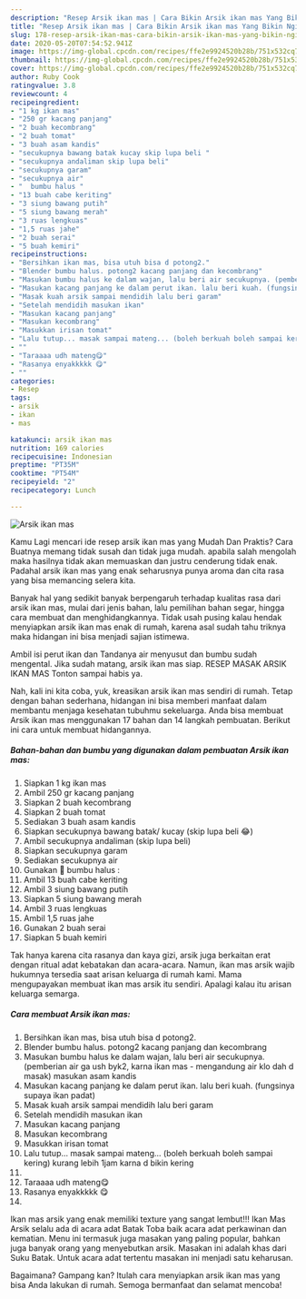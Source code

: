 ```yaml
---
description: "Resep Arsik ikan mas | Cara Bikin Arsik ikan mas Yang Bikin Ngiler"
title: "Resep Arsik ikan mas | Cara Bikin Arsik ikan mas Yang Bikin Ngiler"
slug: 178-resep-arsik-ikan-mas-cara-bikin-arsik-ikan-mas-yang-bikin-ngiler
date: 2020-05-20T07:54:52.941Z
image: https://img-global.cpcdn.com/recipes/ffe2e9924520b28b/751x532cq70/arsik-ikan-mas-foto-resep-utama.jpg
thumbnail: https://img-global.cpcdn.com/recipes/ffe2e9924520b28b/751x532cq70/arsik-ikan-mas-foto-resep-utama.jpg
cover: https://img-global.cpcdn.com/recipes/ffe2e9924520b28b/751x532cq70/arsik-ikan-mas-foto-resep-utama.jpg
author: Ruby Cook
ratingvalue: 3.8
reviewcount: 4
recipeingredient:
- "1 kg ikan mas"
- "250 gr kacang panjang"
- "2 buah kecombrang"
- "2 buah tomat"
- "3 buah asam kandis"
- "secukupnya bawang batak kucay skip lupa beli "
- "secukupnya andaliman skip lupa beli"
- "secukupnya garam"
- "secukupnya air"
- "  bumbu halus "
- "13 buah cabe keriting"
- "3 siung bawang putih"
- "5 siung bawang merah"
- "3 ruas lengkuas"
- "1,5 ruas jahe"
- "2 buah serai"
- "5 buah kemiri"
recipeinstructions:
- "Bersihkan ikan mas, bisa utuh bisa d potong2."
- "Blender bumbu halus. potong2 kacang panjang dan kecombrang"
- "Masukan bumbu halus ke dalam wajan, lalu beri air secukupnya. (pemberian air ga ush byk2, karna ikan mas  mengandung air klo dah d masak) masukan asam kandis"
- "Masukan kacang panjang ke dalam perut ikan. lalu beri kuah. (fungsinya supaya ikan padat)"
- "Masak kuah arsik sampai mendidih lalu beri garam"
- "Setelah mendidih masukan ikan"
- "Masukan kacang panjang"
- "Masukan kecombrang"
- "Masukkan irisan tomat"
- "Lalu tutup... masak sampai mateng... (boleh berkuah boleh sampai kering) kurang lebih 1jam karna d bikin kering"
- ""
- "Taraaaa udh mateng😋"
- "Rasanya enyakkkkk 😋"
- ""
categories:
- Resep
tags:
- arsik
- ikan
- mas

katakunci: arsik ikan mas 
nutrition: 169 calories
recipecuisine: Indonesian
preptime: "PT35M"
cooktime: "PT54M"
recipeyield: "2"
recipecategory: Lunch

---
```



![Arsik ikan mas](https://img-global.cpcdn.com/recipes/ffe2e9924520b28b/751x532cq70/arsik-ikan-mas-foto-resep-utama.jpg)

Kamu Lagi mencari ide resep arsik ikan mas yang Mudah Dan Praktis? Cara Buatnya memang tidak susah dan tidak juga mudah. apabila salah mengolah maka hasilnya tidak akan memuaskan dan justru cenderung tidak enak. Padahal arsik ikan mas yang enak seharusnya punya aroma dan cita rasa yang bisa memancing selera kita.

Banyak hal yang sedikit banyak berpengaruh terhadap kualitas rasa dari arsik ikan mas, mulai dari jenis bahan, lalu pemilihan bahan segar, hingga cara membuat dan menghidangkannya. Tidak usah pusing kalau hendak menyiapkan arsik ikan mas enak di rumah, karena asal sudah tahu triknya maka hidangan ini bisa menjadi sajian istimewa.

Ambil isi perut ikan dan Tandanya air menyusut dan bumbu sudah mengental. Jika sudah matang, arsik ikan mas siap. RESEP MASAK ARSIK IKAN MAS Tonton sampai habis ya.


Nah, kali ini kita coba, yuk, kreasikan arsik ikan mas sendiri di rumah. Tetap dengan bahan sederhana, hidangan ini bisa memberi manfaat dalam membantu menjaga kesehatan tubuhmu sekeluarga. Anda bisa membuat Arsik ikan mas menggunakan 17 bahan dan 14 langkah pembuatan. Berikut ini cara untuk membuat hidangannya.

<!--inarticleads1-->

##### Bahan-bahan dan bumbu yang digunakan dalam pembuatan Arsik ikan mas:

1. Siapkan 1 kg ikan mas
1. Ambil 250 gr kacang panjang
1. Siapkan 2 buah kecombrang
1. Siapkan 2 buah tomat
1. Sediakan 3 buah asam kandis
1. Siapkan secukupnya bawang batak/ kucay (skip lupa beli 😂)
1. Ambil secukupnya andaliman (skip lupa beli)
1. Siapkan secukupnya garam
1. Sediakan secukupnya air
1. Gunakan  🍓 bumbu halus :
1. Ambil 13 buah cabe keriting
1. Ambil 3 siung bawang putih
1. Siapkan 5 siung bawang merah
1. Ambil 3 ruas lengkuas
1. Ambil 1,5 ruas jahe
1. Gunakan 2 buah serai
1. Siapkan 5 buah kemiri


Tak hanya karena cita rasanya dan kaya gizi, arsik juga berkaitan erat dengan ritual adat kebatakan dan acara-acara. Namun, ikan mas arsik wajib hukumnya tersedia saat arisan keluarga di rumah kami. Mama mengupayakan membuat ikan mas arsik itu sendiri. Apalagi kalau itu arisan keluarga semarga. 

<!--inarticleads2-->

##### Cara membuat Arsik ikan mas:

1. Bersihkan ikan mas, bisa utuh bisa d potong2.
1. Blender bumbu halus. potong2 kacang panjang dan kecombrang
1. Masukan bumbu halus ke dalam wajan, lalu beri air secukupnya. (pemberian air ga ush byk2, karna ikan mas  - mengandung air klo dah d masak) masukan asam kandis
1. Masukan kacang panjang ke dalam perut ikan. lalu beri kuah. (fungsinya supaya ikan padat)
1. Masak kuah arsik sampai mendidih lalu beri garam
1. Setelah mendidih masukan ikan
1. Masukan kacang panjang
1. Masukan kecombrang
1. Masukkan irisan tomat
1. Lalu tutup... masak sampai mateng... (boleh berkuah boleh sampai kering) kurang lebih 1jam karna d bikin kering
1. 
1. Taraaaa udh mateng😋
1. Rasanya enyakkkkk 😋
1. 


Ikan mas arsik yang enak memiliki texture yang sangat lembut!!! Ikan Mas Arsik selalu ada di acara adat Batak Toba baik acara adat perkawinan dan kematian. Menu ini termasuk juga masakan yang paling popular, bahkan juga banyak orang yang menyebutkan arsik. Masakan ini adalah khas dari Suku Batak. Untuk acara adat tertentu masakan ini menjadi satu keharusan. 

Bagaimana? Gampang kan? Itulah cara menyiapkan arsik ikan mas yang bisa Anda lakukan di rumah. Semoga bermanfaat dan selamat mencoba!
